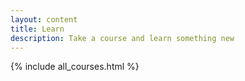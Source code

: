 ```yaml
---
layout: content
title: Learn
description: Take a course and learn something new
---
```

{% include all_courses.html %}
